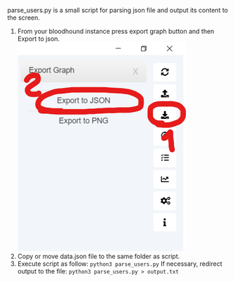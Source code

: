 parse_users.py is a small script for parsing json file and output its content to the screen.
1. From your bloodhound instance press export graph button and then Export to json.
![](2021-10-31-21-23-19.png)
2. Copy or move data.json file to the same folder as script.
3. Execute script as follow:
`python3 parse_users.py`
If necessary, redirect output to the file:
`python3 parse_users.py > output.txt`
